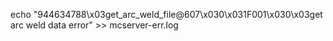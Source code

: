 echo "944634788\x03get_arc_weld_file@607\x030\x031F001\x030\x03get arc weld data error" >> mcserver-err.log